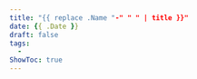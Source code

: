 ```yaml
---
title: "{{ replace .Name "-" " " | title }}"
date: {{ .Date }}
draft: false
tags: 
  - 
ShowToc: true
---
```


